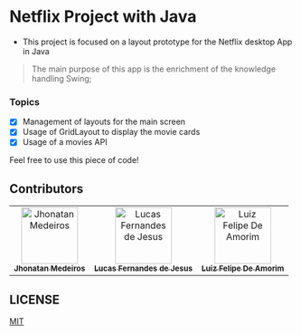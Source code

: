 
# Netflix Project with Java

- This project is focused on a layout prototype for the Netflix desktop App in Java

> The main purpose of this app is the enrichment of the knowledge handling Swing;

### Topics

- [x] Management of layouts for the main screen<br>
- [x] Usage of GridLayout to display the movie cards<br>
- [x] Usage of a movies API

Feel free to use this piece of code!

## Contributors

<!-- ALL-CONTRIBUTORS-LIST:START - Do not remove or modify this section -->
<!-- prettier-ignore -->
<table><tr><td align="center"><a href="https://github.com/jhonatanmedeiros"><img src="https://avatars1.githubusercontent.com/u/29604104?s=460&v=4" width="100px;" alt="Jhonatan Medeiros"/><br /><sub><b>Jhonatan Medeiros</b></sub></td>
<td align="center"><a href="https://github.com/madeofsky"><img src="https://avatars2.githubusercontent.com/u/44444770?s=460&v=4" width="100px;" alt="Lucas Fernandes de Jesus"/><br /><sub><b>Lucas Fernandes de Jesus</b></sub></td><td align="center"><a href="https://github.com/luizamoorim"><img src="https://avatars2.githubusercontent.com/u/45466050?s=460&v=4" width="100px;" alt="Luiz Felipe De Amorim"/><br /><sub><b>Luiz Felipe De Amorim</b></sub></td></tr></table>
<!-- ALL-CONTRIBUTORS-LIST:END -->

## LICENSE

[MIT](LICENSE)
